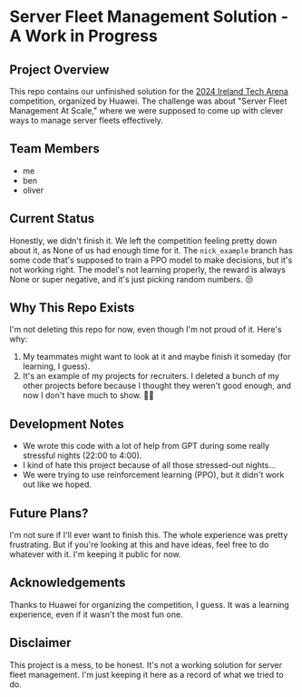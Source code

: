 # Server Fleet Management Solution - A Work in Progress

## Project Overview
This repo contains our unfinished solution for the [2024 Ireland Tech Arena](https://huawei.agorize.com/en/challenges/irelandrc2024/pages/leaderboard?lang=en) competition, organized by Huawei. The challenge was about "Server Fleet Management At Scale," where we were supposed to come up with clever ways to manage server fleets effectively.

## Team Members
- me
- ben
- oliver

## Current Status
Honestly, we didn't finish it. We left the competition feeling pretty down about it, as None of us had enough time for it. The `nick_example` branch has some code that's supposed to train a PPO model to make decisions, but it's not working right. The model's not learning properly, the reward is always None or super negative, and it's just picking random numbers. 😒

## Why This Repo Exists
I'm not deleting this repo for now, even though I'm not proud of it. Here's why:
1. My teammates might want to look at it and maybe finish it someday (for learning, I guess).
2. It's an example of my projects for recruiters. I deleted a bunch of my other projects before because I thought they weren't good enough, and now I don't have much to show. 🤦‍♂️

## Development Notes
- We wrote this code with a lot of help from GPT during some really stressful nights (22:00 to 4:00).
- I kind of hate this project because of all those stressed-out nights...
- We were trying to use reinforcement learning (PPO), but it didn't work out like we hoped.

## Future Plans?
I'm not sure if I'll ever want to finish this. The whole experience was pretty frustrating. But if you're looking at this and have ideas, feel free to do whatever with it. I'm keeping it public for now.

## Acknowledgements
Thanks to Huawei for organizing the competition, I guess. It was a learning experience, even if it wasn't the most fun one.

## Disclaimer
This project is a mess, to be honest. It's not a working solution for server fleet management. I'm just keeping it here as a record of what we tried to do.
